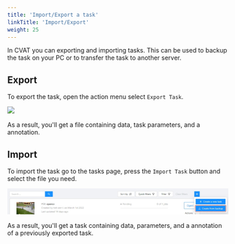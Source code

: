 ```yaml
---
title: 'Import/Export a task'
linkTitle: 'Import/Export'
weight: 25
---
```


In CVAT you can exporting and importing tasks.
This can be used to backup the task on your PC or to transfer the task to another server.

## Export

To export the task, open the action menu select `Export Task`.

![](/images/image219_mapillary_vistas.jpg)

As a result, you'll get a file containing data, task parameters, and a annotation.

## Import

To import the task go to the tasks page, press the `Import Task` button and select the file you need.

![](/images/image220.jpg)

As a result, you'll get a task containing data, parameters, and a annotation of a previously exported task.
